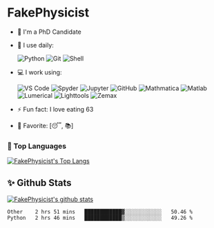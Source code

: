 # FakePhysicist

- 🏢 I'm a PhD Candidate
- 🚀 I use daily:

  ![Python](https://img.shields.io/badge/-Python-8fcfd1?style=plastic&logo=Python&logoColor=white)
  ![Git](https://img.shields.io/badge/-Git-black?style=plastic&logo=git&logoColor=white)
  ![Shell](https://img.shields.io/badge/-Shell-blasck?style=plastic&logo=Shell&logoColor=white)
- 💻 I work using:

  ![VS Code](https://img.shields.io/badge/-VS%20Code-007ACC?style=plastic&logo=visual-studio-code&logoColor=white)
  ![Spyder](https://img.shields.io/badge/Spyder-000000?style=plastic&logo=spyder%20ide&logoColor=white)
  ![Jupyter](https://img.shields.io/badge/-Jupyter-FF4500?style=plastic&logo=jupyter&logoColor=white)
  ![GitHub](https://img.shields.io/badge/-GitHub-181717?style=plastic&logo=github&logoColor=white)
  ![Mathmatica](https://img.shields.io/badge/-Mathmatica-DD1100?style=plastic&logo=wolframmathematica&logoColor=white)
  ![Matlab](https://img.shields.io/badge/-MATLAB-1DA1F2?style=plastic)
  ![Lumerical](https://img.shields.io/badge/-Lumerical-685EA9?style=plastic)
  ![Lighttools](https://img.shields.io/badge/-Lighttools-239120?style=plastic)
  ![Zemax](https://img.shields.io/badge/-Zemax-e6e6e6?style=plastic)
- ⚡️ Fun fact: I love eating 63
- 💖 Favorite: [😴, 📚]

### 🔱 Top Languages

[![FakePhysicist's Top Langs](https://github-readme-stats.vercel.app/api/top-langs/?username=fakephysicist)](https://github.com/fakephysicist)

## ✨ Github Stats

[![FakePhysicist's github stats](https://github-readme-stats.vercel.app/api?username=fakephysicist&show_icons=true&theme=buefy)](https://github.com/fakephysicist)

<!--START_SECTION:waka-->
```text
Other    2 hrs 51 mins   ████████████▓░░░░░░░░░░░░   50.46 % 
Python   2 hrs 46 mins   ████████████▒░░░░░░░░░░░░   49.26 % 
```
<!--END_SECTION:waka-->
